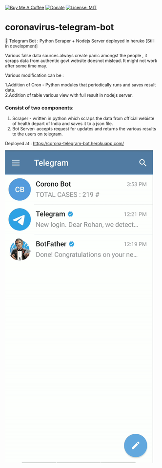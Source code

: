 [![Buy Me A Coffee](https://img.shields.io/badge/Donate-Buy%20Me%20A%20Coffee-yellow.svg)](https://www.buymeacoffee.com/rohanprasad)
[![Donate](https://img.shields.io/badge/Donate-PayPal-green.svg)](https://paypal.me/logarithm4?locale.x=en_GB)
[![License: MIT](https://img.shields.io/badge/License-MIT-yellow.svg)](https://opensource.org/licenses/MIT)

# coronavirus-telegram-bot
🤖 Telegram Bot : Python Scraper + Nodejs Server deployed in heruko [Still in development]

Various false data sources always create panic amongst the people , it scraps data from authentic govt website doesnot mislead.
It might not work after some time may.

Various modification can be :

  1.Addition of Cron - Python modules that periodically runs and saves result data. <br/>
  2.Addition of table various view with full result in nodejs server.

### Consist of two components: 
  1. Scraper - written in python which scraps the data from official webiste of health depart of India and saves it to a json file. <br/>
  2. Bot Server- accepts request for updates and returns the various results to the users on telegram.
  
  Deployed at : https://corona-telegram-bot.herokuapp.com/
  
  
![gif](https://github.com/rohanprasadofficial/coronavirus-telegram-bot/blob/master/ss.gif)
